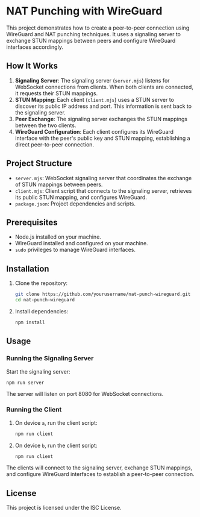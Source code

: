 # NAT Punching with WireGuard

This project demonstrates how to create a peer-to-peer connection using WireGuard and NAT punching techniques. It uses a signaling server to exchange STUN mappings between peers and configure WireGuard interfaces accordingly.

## How It Works

1. **Signaling Server**: The signaling server (`server.mjs`) listens for WebSocket connections from clients. When both clients are connected, it requests their STUN mappings.
2. **STUN Mapping**: Each client (`client.mjs`) uses a STUN server to discover its public IP address and port. This information is sent back to the signaling server.
3. **Peer Exchange**: The signaling server exchanges the STUN mappings between the two clients.
4. **WireGuard Configuration**: Each client configures its WireGuard interface with the peer's public key and STUN mapping, establishing a direct peer-to-peer connection.

## Project Structure

- `server.mjs`: WebSocket signaling server that coordinates the exchange of STUN mappings between peers.
- `client.mjs`: Client script that connects to the signaling server, retrieves its public STUN mapping, and configures WireGuard.
- `package.json`: Project dependencies and scripts.

## Prerequisites

- Node.js installed on your machine.
- WireGuard installed and configured on your machine.
- `sudo` privileges to manage WireGuard interfaces.

## Installation

1. Clone the repository:
    ```sh
    git clone https://github.com/yourusername/nat-punch-wireguard.git
    cd nat-punch-wireguard
    ```

2. Install dependencies:
    ```sh
    npm install
    ```

## Usage

### Running the Signaling Server

Start the signaling server:
```sh
npm run server
```
The server will listen on port 8080 for WebSocket connections.

### Running the Client

1. On device `a`, run the client script:
    ```sh
    npm run client
    ```
2. On device `b`, run the client script:
    ```sh
    npm run client
    ```

The clients will connect to the signaling server, exchange STUN mappings, and configure WireGuard interfaces to establish a peer-to-peer connection.

## License

This project is licensed under the ISC License.
